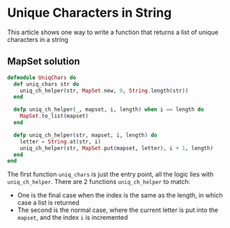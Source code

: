# Unique Characters in String

This article shows one way to write a function that returns a list of unique characters in a string

## MapSet solution

```elixir
defmodule UniqChars do
  def uniq_chars str do
    uniq_ch_helper(str, MapSet.new, 0, String.length(str))
  end

  defp uniq_ch_helper(_, mapset, i, length) when i == length do
    MapSet.to_list(mapset)
  end

  defp uniq_ch_helper(str, mapset, i, length) do
    letter = String.at(str, i)
    uniq_ch_helper(str, MapSet.put(mapset, letter), i + 1, length)
  end
end
```

The first function `uniq_chars` is just the entry point, all the logic lies with `uniq_ch_helper`. There are 2 functions `uniq_ch_helper` to match:
* One is the final case when the index is the same as the length, in which case a list is returned
* The second is the normal case, where the current letter is put into the `mapset`, and the index `i` is incremented
